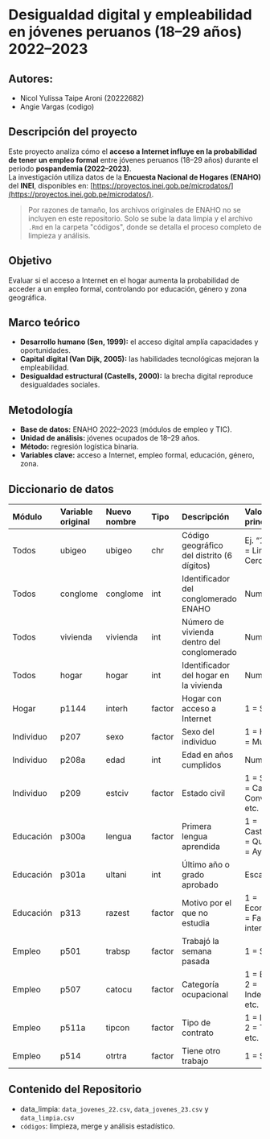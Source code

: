 # Desigualdad digital y empleabilidad en jóvenes peruanos (18–29 años) 2022–2023

##  Autores: 
- Nicol Yulissa Taipe Aroni (20222682)
- Angie Vargas (codigo)
  
##  Descripción del proyecto
Este proyecto analiza cómo el **acceso a Internet influye en la probabilidad de tener un empleo formal** entre jóvenes peruanos (18–29 años) durante el periodo **pospandemia (2022–2023)**.  
La investigación utiliza datos de la **Encuesta Nacional de Hogares (ENAHO)** del **INEI**, disponibles en: [https://proyectos.inei.gob.pe/microdatos/](https://proyectos.inei.gob.pe/microdatos/).

> Por razones de tamaño, los archivos originales de ENAHO no se incluyen en este repositorio. Solo se sube la data limpia y el archivo `.Rmd` en la carpeta "códigos", donde se detalla el proceso completo de limpieza y análisis.

##  Objetivo
Evaluar si el acceso a Internet en el hogar aumenta la probabilidad de acceder a un empleo formal, controlando por educación, género y zona geográfica.

##  Marco teórico
- **Desarrollo humano (Sen, 1999):** el acceso digital amplía capacidades y oportunidades.  
- **Capital digital (Van Dijk, 2005):** las habilidades tecnológicas mejoran la empleabilidad.  
- **Desigualdad estructural (Castells, 2000):** la brecha digital reproduce desigualdades sociales.  

##  Metodología
- **Base de datos:** ENAHO 2022–2023 (módulos de empleo y TIC).  
- **Unidad de análisis:** jóvenes ocupados de 18–29 años.  
- **Método:** regresión logística binaria.  
- **Variables clave:** acceso a Internet, empleo formal, educación, género, zona.  

##  Diccionario de datos
| Módulo | Variable original | Nuevo nombre | Tipo | Descripción | Valores principales |
|:--|:--|:--|:--|:--|:--|
| Todos | ubigeo | ubigeo | chr | Código geográfico del distrito (6 dígitos) | Ej. “150101” = Lima-Cercado |
| Todos | conglome | conglome | int | Identificador del conglomerado ENAHO | Numérico |
| Todos | vivienda | vivienda | int | Número de vivienda dentro del conglomerado | Numérico |
| Todos | hogar | hogar | int | Identificador del hogar en la vivienda | Numérico |
| Hogar | p1144 | interh | factor | Hogar con acceso a Internet | 1 = Sí, 2 = No |
| Individuo | p207 | sexo | factor | Sexo del individuo | 1 = Hombre, 2 = Mujer |
| Individuo | p208a | edad | int | Edad en años cumplidos | Numérico |
| Individuo | p209 | estciv | factor | Estado civil | 1 = Soltero, 2 = Casado, 3 = Conviviente, etc. |
| Educación | p300a | lengua | factor | Primera lengua aprendida | 1 = Castellano, 2 = Quechua, 3 = Aymara, etc. |
| Educación | p301a | ultani | int | Último año o grado aprobado | Escala ordinal |
| Educación | p313 | razest | factor | Motivo por el que no estudia | 1 = Económica, 2 = Falta de interés, etc. |
| Empleo | p501 | trabsp | factor | Trabajó la semana pasada | 1 = Sí, 2 = No |
| Empleo | p507 | catocu | factor | Categoría ocupacional | 1 = Empleado, 2 = Independiente, etc. |
| Empleo | p511a | tipcon | factor | Tipo de contrato | 1 = Indefinido, 2 = Temporal, etc. |
| Empleo | p514 | otrtra | factor | Tiene otro trabajo | 1 = Sí, 2 = No |

##  Contenido del Repositorio
- data_limpia: `data_jovenes_22.csv`, `data_jovenes_23.csv` y `data_limpia.csv`  
- `códigos`: limpieza, merge y análisis estadístico.
